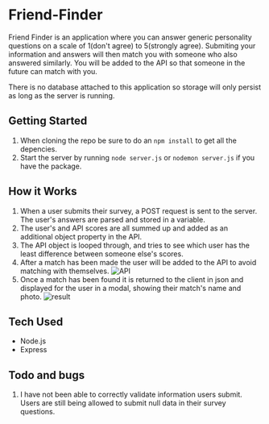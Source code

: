 # Friend-Finder
Friend Finder is an application where you can answer generic personality questions on a scale of 1(don't agree) to 5(strongly agree). Submiting your information and answers will then match you with someone who also answered similarly. You will be added to the API so that someone in the future can match with you. 

There is no database attached to this application so storage will only persist as long as the server is running.

## Getting Started
1. When cloning the repo be sure to do an `npm install` to get all the depencies.
2. Start the server by running `node server.js` or `nodemon server.js` if you have the package.

## How it Works
1. When a user submits their survey, a POST request is sent to the server. The user's answers are parsed and stored in a variable.
2. The user's and API scores are all summed up and added as an additional object property in the API.
3. The API object is looped through, and tries to see which user has the least difference between someone else's scores.
4. After a match has been made the user will be added to the API to avoid matching with themselves.
![API](https://i.gyazo.com/31117c52c60f2677e6b02c2247daa064.png) 
5. Once a match has been found it is returned to the client in json and displayed for the user in a modal, showing their match's name and photo.
![result](https://i.gyazo.com/9f2900654cc874e26724b259b8fcee2e.png)

## Tech Used
* Node.js
* Express

## Todo and bugs
1) I have not been able to correctly validate information users submit. Users are still being allowed to submit null data in their survey questions. 
